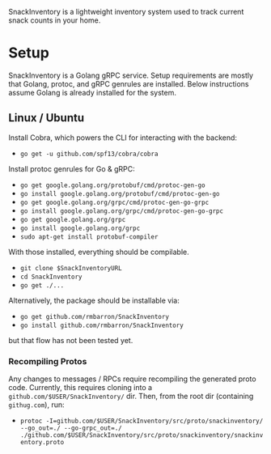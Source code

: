SnackInventory is a lightweight inventory system used to track current snack
counts in your home.

# Setup

SnackInventory is a Golang gRPC service. Setup requirements are mostly that
Golang, protoc, and gRPC genrules are installed. Below instructions assume
Golang is already installed for the system.

## Linux / Ubuntu

Install Cobra, which powers the CLI for interacting with the backend:
*  `go get -u github.com/spf13/cobra/cobra`

Install protoc genrules for Go & gRPC:
*  `go get google.golang.org/protobuf/cmd/protoc-gen-go`
*  `go install google.golang.org/protobuf/cmd/protoc-gen-go`
*  `go get google.golang.org/grpc/cmd/protoc-gen-go-grpc`
*  `go install google.golang.org/grpc/cmd/protoc-gen-go-grpc`
*  `go get google.golang.org/grpc`
*  `go install google.golang.org/grpc`
*  `sudo apt-get install protobuf-compiler`

With those installed, everything should be compilable.
*  `git clone $SnackInventoryURL`
*  `cd SnackInventory`
*  `go get ./...`

Alternatively, the package should be installable via:
*  `go get github.com/rmbarron/SnackInventory`
*  `go install github.com/rmbarron/SnackInventory`

but that flow has not been tested yet.

### Recompiling Protos

Any changes to messages / RPCs require recompiling the generated proto code.
Currently, this requires cloning into a `github.com/$USER/SnackInventory/` dir.
Then, from the root dir (containing `githug.com`), run:
*  `protoc -I=github.com/$USER/SnackInventory/src/proto/snackinventory/ --go_out=./ --go-grpc_out=./ ./github.com/$USER/SnackInventory/src/proto/snackinventory/snackinventory.proto`
